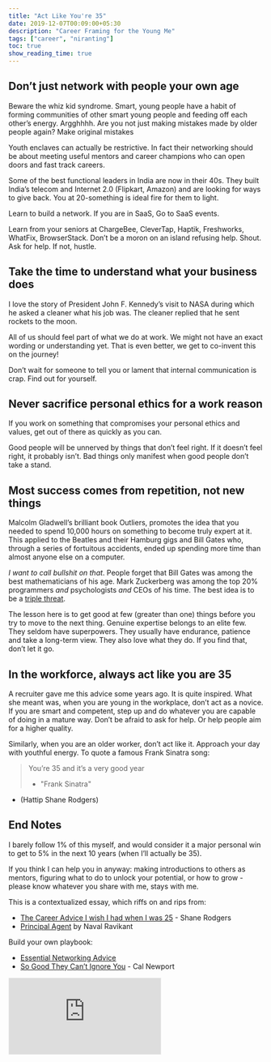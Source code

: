 ```yaml
---
title: "Act Like You're 35"
date: 2019-12-07T00:09:00+05:30
description: "Career Framing for the Young Me"
tags: ["career", "niranting"]
toc: true
show_reading_time: true
---
```


## Don’t just network with people your own age

Beware the whiz kid syndrome. Smart, young people have a habit of forming communities of other smart young people and feeding off each other’s energy. Argghhhh. Are you not just making mistakes made by older people again? Make original mistakes 

Youth enclaves can actually be restrictive. In fact their networking should be about meeting useful mentors and career champions who can open doors and fast track careers. 

Some of the best functional leaders in India are now in their 40s. They built India’s telecom and Internet 2.0 (Flipkart, Amazon) and are looking for ways to give back. You at 20-something is ideal fire for them to light. 

Learn to build a network. If you are in SaaS, Go to SaaS events.

Learn from your seniors at ChargeBee, CleverTap, Haptik, Freshworks, WhatFix, BrowserStack. Don’t be a moron on an island refusing help. Shout. Ask for help. If not, hustle.

## Take the time to understand what your business does

I love the story of President John F. Kennedy’s visit to NASA during which he asked a cleaner what his job was. The cleaner replied that he sent rockets to the moon. 

All of us should feel part of what we do at work. We might not have an exact wording or understanding yet. That is even better, we get to co-invent this on the journey!  

Don’t wait for someone to tell you or lament that internal communication is crap. Find out for yourself.

## Never sacrifice personal ethics for a work reason

If you work on something that compromises your personal ethics and values, get out of there as quickly as you can. 

Good people will be unnerved by things that don’t feel right. If it doesn’t feel right, it probably isn’t. Bad things only manifest when good people don’t take a stand.

## Most success comes from repetition, not new things

Malcolm Gladwell’s brilliant book Outliers, promotes the idea that you needed to spend 10,000 hours on something to become truly expert at it. This applied to the Beatles and their Hamburg gigs and Bill Gates who, through a series of fortuitous accidents, ended up spending more time than almost anyone else on a computer.

_I want to call bullshit on that_. People forget that Bill Gates was among the best mathematicians of his age. Mark Zuckerberg was among the top 20% programmers _and_ psychologists _and_ CEOs of his time. The best idea is to be a [triple threat](https://dilbertblog.typepad.com/the_dilbert_blog/2007/07/career-advice.html).

The lesson here is to get good at few (greater than one) things before you try to move to the next thing. Genuine expertise belongs to an elite few. They seldom have superpowers. They usually have endurance, patience and take a long-term view. They also love what they do. If you find that, don’t let it go.

## In the workforce, always act like you are 35

A recruiter gave me this advice some years ago. It is quite inspired. What she meant was, when you are young in the workplace, don’t act as a novice. If you are smart and competent, step up and do whatever you are capable of doing in a mature way. Don’t be afraid to ask for help. Or help people aim for a higher quality.

Similarly, when you are an older worker, don’t act like it. Approach your day with youthful energy. To quote a famous Frank Sinatra song:

> You’re 35 and it’s a very good year
> - "Frank Sinatra"

- (Hattip Shane Rodgers)

## End Notes

I barely follow 1% of this myself, and would consider it a major personal win to get to 5% in the next 10 years (when I’ll actually be 35). 

If you think I can help you in anyway: making introductions to others as mentors, figuring what to do to unlock your potential, or how to grow - please know whatever you share with me, stays with me. 

This is a contextualized essay, which riffs on and rips from:

* [The Career Advice I wish I had when I was 25](https://www.linkedin.com/pulse/career-advice-i-wish-had-25-shane-rodgers/) - Shane Rodgers
* [Principal Agent](https://nav.al/principal-agent) by Naval Ravikant

Build your own playbook:

* [Essential Networking Advice](https://firstround.com/review/reach-out-stay-in-touch-and-deepen-your-connections-with-this-essential-networking-advice/)
* [So Good They Can’t Ignore You](https://www.amazon.com/gp/product/1455509124/) - Cal Newport

<iframe src="https://niranting.substack.com/embed" style="border:1px solid #EEE; background:white;" frameborder="0" scrolling="no"></iframe>

